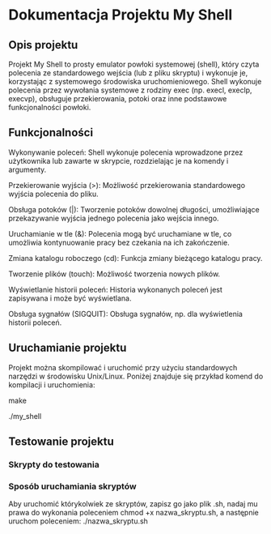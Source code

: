 # Dokumentacja Projektu My Shell
## Opis projektu
Projekt My Shell to prosty emulator powłoki systemowej (shell), który czyta polecenia ze standardowego wejścia (lub z pliku skryptu) i wykonuje je, korzystając z systemowego środowiska uruchomieniowego. Shell wykonuje polecenia przez wywołania systemowe z rodziny exec (np. execl, execlp, execvp), obsługuje przekierowania, potoki oraz inne podstawowe funkcjonalności powłoki.
## Funkcjonalności

Wykonywanie poleceń: Shell wykonuje polecenia wprowadzone przez użytkownika lub zawarte w skrypcie, rozdzielając je na komendy i argumenty.

Przekierowanie wyjścia (>): Możliwość przekierowania standardowego wyjścia polecenia do pliku.

Obsługa potoków (|): Tworzenie potoków dowolnej długości, umożliwiające przekazywanie wyjścia jednego polecenia jako wejścia innego.

Uruchamianie w tle (&): Polecenia mogą być uruchamiane w tle, co umożliwia kontynuowanie pracy bez czekania na ich zakończenie.

Zmiana katalogu roboczego (cd): Funkcja zmiany bieżącego katalogu pracy.

Tworzenie plików (touch): Możliwość tworzenia nowych plików.

Wyświetlanie historii poleceń: Historia wykonanych poleceń jest zapisywana i może być wyświetlana.

Obsługa sygnałów (SIGQUIT): Obsługa sygnałów, np. dla wyświetlenia historii poleceń.

## Uruchamianie projektu

Projekt można skompilować i uruchomić przy użyciu standardowych narzędzi w środowisku Unix/Linux. Poniżej znajduje się przykład komend do kompilacji i uruchomienia:

make

./my_shell

## Testowanie projektu
### Skrypty do testowania

### Sposób uruchamiania skryptów

Aby uruchomić którykolwiek ze skryptów, zapisz go jako plik .sh, nadaj mu prawa do wykonania poleceniem chmod +x nazwa_skryptu.sh, a następnie uruchom poleceniem:
./nazwa_skryptu.sh

